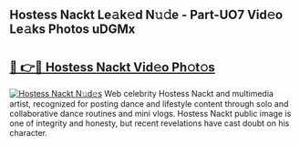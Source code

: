 ## Hostess Nackt Le𝚊k𝚎d N𝚞𝚍e - Part-UO7 Vid𝚎o Le𝚊ks Photos uDGMx

# <h2><a href="http://fb2sl0.evod.top/?m=Hostess+Nackt">🔗 👉🔴 Hostess Nackt Vid𝚎o Ph𝚘t𝚘s</a></h2>

[![Hostess Nackt N𝚞d𝚎s](https://i.imgur.com/8V9OHl7.gif)](http://fb2sl0.evod.top/?m=Hostess+Nackt)
Web celebrity Hostess Nackt and multimedia artist, recognized for posting dance and lifestyle content through solo and collaborative dance routines and mini vlogs. Hostess Nackt public image is one of integrity and honesty, but recent revelations have cast doubt on his character. 
